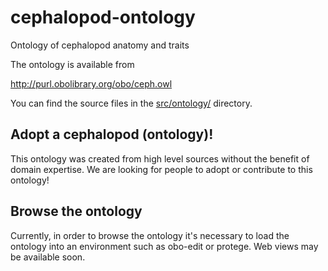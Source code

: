 cephalopod-ontology
===================

Ontology of cephalopod anatomy and traits

The ontology is available from

  http://purl.obolibrary.org/obo/ceph.owl

You can find the source files in the [src/ontology/](https://github.com/obophenotype/cephalopod-ontology/tree/master/src/ontology) directory.

Adopt a cephalopod (ontology)!
----------------------------

This ontology was created from high level sources without the benefit
of domain expertise. We are looking for people to adopt or contribute
to this ontology!

Browse the ontology
-------------------

Currently, in order to browse the ontology it's necessary to load the
ontology into an environment such as obo-edit or protege. Web views
may be available soon.
